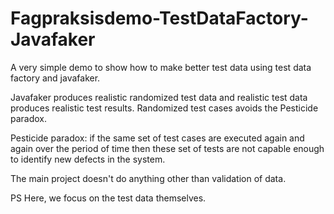 # Fagpraksisdemo-TestDataFactory-Javafaker
A very simple demo to show how to make better test data using test data factory and javafaker. 

Javafaker produces realistic randomized test data and realistic test data produces realistic test results. Randomized test cases avoids the Pesticide paradox. 

Pesticide paradox: if the same set of test cases are executed again and again over the period of time then these set of tests are not capable enough to identify new defects in the system. 

The main project doesn't do anything other than validation of data. 


PS Here, we focus on the test data themselves. 
